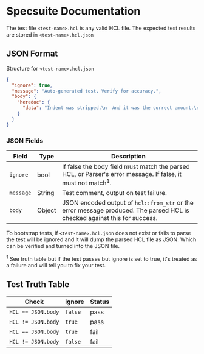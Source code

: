 # Specsuite Documentation

The test file `<test-name>.hcl` is any valid HCL file.  The expected test results are stored in `<test-name>.hcl.json`

## JSON Format

Structure for `<test-name>.hcl.json`

```json
{
  "ignore": true,
  "message": "Auto-generated test. Verify for accuracy.",
  "body": {
    "heredoc": {
      "data": "Indent was stripped.\n  And it was the correct amount.\n"
    }
  }
}
```

### JSON Fields

| Field     | Type   | Description |
|-----------|--------|-------------|
| `ignore`  | bool   | If false the body field must match the parsed HCL, or Parser's error message.  If false, it must not match<sup>1</sup>. |
| `message` | String | Test comment, output on test failure. |
| `body`    | Object | JSON encoded output of `hcl::from_str` or the error message produced. The parsed HCL is checked against this for success. |

To bootstrap tests, if `<test-name>.hcl.json` does not exist or fails to parse the test will be ignored and it will dump the parsed HCL file as JSON.  Which can be verified and turned into the JSON file.

<sup>1</sup> See truth table but if the test passes but ignore is set to true, it's treated as a failure and will tell you to fix your test.

## Test Truth Table
|       Check        |  ignore  | Status |
|--------------------|----------|--------|
| `HCL == JSON.body` | `false`  |  pass  |
| `HCL != JSON.body` |  `true`  |  pass  |
| `HCL == JSON.body` |  `true`  |  fail  |
| `HCL != JSON.body` | `false`  |  fail  |
